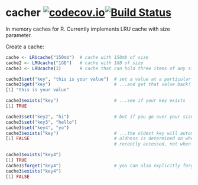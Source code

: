 # cacher [![codecov.io](http://codecov.io/github/kirillseva/cacher/coverage.svg?branch=master)](http://codecov.io/github/kirillseva/cacher?branch=master)[![Build Status](https://travis-ci.org/kirillseva/cacher.svg)](https://travis-ci.org/kirillseva/cacher)

In memory caches for R. Currently implements LRU cache with size parameter.

Create a cache:

```R
cache <- LRUcache("150mb")  # cache with 150mb of size
cache2 <- LRUcache("1GB")   # cache with 1GB of size
cache3 <- LRUcache(3)       # cache that can hold three items of any size (that fits in RAM)
```

```R
cache3$set("key", "this is your value")  # set a value at a particular key...
cache3$get("key")                        # ...and get that value back!
[1] "this is your value"

cache3$exists("key")                     # ...see if your key exists
[1] TRUE

cache3$set("key2", "hi")                 # but if you go over your size...
cache3$set("key3", "hello")
cache3$set("key4", "yo")
cache3$exists("key")                     # ...the oldest key will automatically go away.
[1] FALSE                                # oldness is determined on when the key was most
                                         # recently accessed, not when it was set.

cache3$exists("key4")
[1] TRUE
cache3$forget("key4")                    # you can also explicitly forget a certain key.
cache3$exists("key4")
[1] FALSE
```
